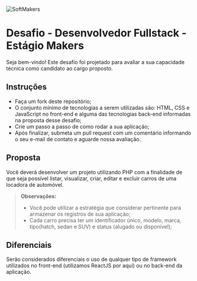  ![SoftMakers](https://www.softmakers.com.br/assets/img/logotipo14xxhdpi.png)

# Desafio - Desenvolvedor Fullstack - Estágio Makers
Seja bem-vindo! Este desafio foi projetado para avaliar a sua capacidade técnica como candidato ao cargo proposto.

## Instruções
- Faça um fork deste repositório;
- O conjunto mínimo de tecnologias a serem utilizadas são: HTML, CSS e JavaScript no front-end e alguma das tecnologias back-end informadas na proposta desse desafio;
- Crie um passo a passo de como rodar a sua aplicação;
- Após finalizar, submeta um pull request com um comentário informando o seu e-mail de contato e aguarde nossa avaliação.

## Proposta
Você deverá desenvolver um projeto utilizando PHP com a finalidade de que seja possível listar, visualizar, criar, editar e excluir carros de uma locadora de automóvel.
> **Observações:**
> - Você pode utilizar a estratégia que considerar pertinente para armazenar os registros de sua aplicação;
> - Cada carro precisa ter um identificador único, modelo, marca, tipo(hatch, sedan e SUV) e status (alugado ou disponível); 

## Diferenciais
Serão considerados diferenciais o uso de qualquer tipo de framework utilizados no front-end (utilizamos ReactJS por aqui) ou no back-end da aplicação.

